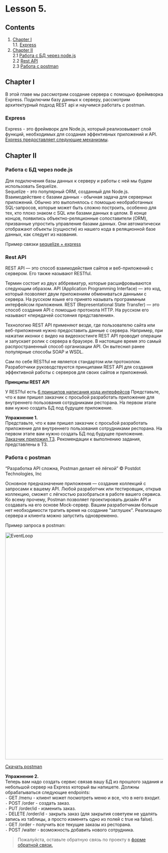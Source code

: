 #  Lesson 5.

## Contents

1. [Chapter I](#chapter-i) \
   1.1. [Express](#express) 
2. [Chapter II](#chapter-ii) \
   2.1 [Работа с БД через node.js](#работа-с-бд-через-nodejs) \
   2.2 [Rest API](#rest-api) \
   2.3 [Работа с postman](#работа-с-postman) 



## Chapter I
В этой главе мы рассмотрим создание сервера с помощью фреймворка Express. Подключим базу данных к серверу, рассмотрим архитектурный подход REST api и научимся работать с postman. 
### Express
Express - это фреймворк для Node.js, который реализовывает слой функций, необходимых для создания эффективных приложений и API.
[Express предоставляет следующие механизмы](./materials/Express.md).

## Chapter II

### Работа с БД через node.js

Для подключения базы данных к серверу и работы с ней мы будем использовать Sequelize. \
Sequelize - это популярный ORM, созданный для Node.js. \
Взаимодействие с базами данных - обычная задача для серверных приложений. Обычно это выполнялось с помощью необработанных SQL-запросов, которые может быть сложно построить, особенно для тех, кто плохо знаком с SQL или базами данных в целом.
В конце концов, появились объектно-реляционные сопоставители (ORM), призванные упростить управление базами данных. Они автоматически отображают объекты (сущности) из нашего кода в реляционной базе данных, как следует из названия.

Пример связки [sequelize + express](https://github.com/sequelize/express-example/tree/master/express-main-example/express)

### Rest API

REST API — это способ взаимодействия сайтов и веб-приложений с сервером. Его также называют RESTful.

Термин состоит из двух аббревиатур, которые расшифровываются следующим образом. API (Application Programming Interface) — это код, который позволяет двум приложениям обмениваться данными с сервера. На русском языке его принято называть программным интерфейсом приложения. REST (Representational State Transfer) — это способ создания API с помощью протокола HTTP. На русском его называют «передачей состояния представления».

Технологию REST API применяют везде, где пользователю сайта или веб-приложения нужно предоставить данные с сервера. Например, при нажатии иконки с видео на видеохостинге REST API проводит операции и запускает ролик с сервера в браузере. В настоящее время это самый распространенный способ организации API. Он вытеснил ранее популярные способы SOAP и WSDL.

Сам по себе RESTful не является стандартом или протоколом. Разработчики руководствуются принципами REST API для создания эффективной работы с серверов для своих сайтов и приложений.

**Принципы REST API**

У RESTful есть [6 принципов написания кода интерфейсов](./materials/Restful.md)
Представьте, что к вам пришел заказчик с просьбой разработать приложение для внутреннего пользования сотрудниками ресторана. На первом этапе вам нужно создать БД под будущее приложение. 

**Упражнение 1.** \
Представьте, что к вам пришел заказчик с просьбой разработать приложение для внутреннего пользования сотрудниками ресторана. На первом этапе вам нужно создать БД под будущее приложение. [Заказчик приложил ТЗ](./src/chapter_2/Exercise_1.md). Рекомендации к выполнению задания, представлены в ТЗ.
### Работа с postman

“Разработка API сложна, Postman делает её лёгкой” © Postdot Technologies, Inc

Основное предназначение приложения — создание коллекций с запросами к вашему API. Любой разработчик или тестировщик, открыв коллекцию, сможет с лёгкостью разобраться в работе вашего сервиса. Ко всему прочему, Postman позволяет проектировать дизайн API и создавать на его основе Mock-сервер. Вашим разработчикам больше нет необходимости тратить время на создание "заглушек". Реализацию сервера и клиента можно запустить одновременно.

Пример запроса в postman:

<img width="721" alt="EventLoop" src="https://user-images.githubusercontent.com/48245816/170867197-d13e35ed-a54d-4735-b5e7-fbc74a9cae88.jpg">


[Скачать postman ](https://www.postman.com)

**Упражнение 2.** \
Теперь вам надо создать  сервис связав вашу БД из прошлого задания и небольшой сервер на Express который вы напишете. 
Должны обрабатываться следующие endpoints: \
`-` GET /menu - клиент может посмотреть меню и все, что в него входит. \
`-` POST /order - создать заказ. \
`-` PUT /order/id - изменить заказ. \
`-` DELETE /order/id -  закрыть заказ (для закрытия советуем не удалять запись из таблицы, а просто изменять одно из полей с true на false). \
`-` GET /order - получить все текущие заказы из ресторана. \
`-` POST /waiter -  возможность добавить нового сотрудника.

>Пожалуйста, оставьте обратную связь по проекту в [форме обратной связи.](https://forms.gle/7LpoiZmKFHYTUgrF9)
